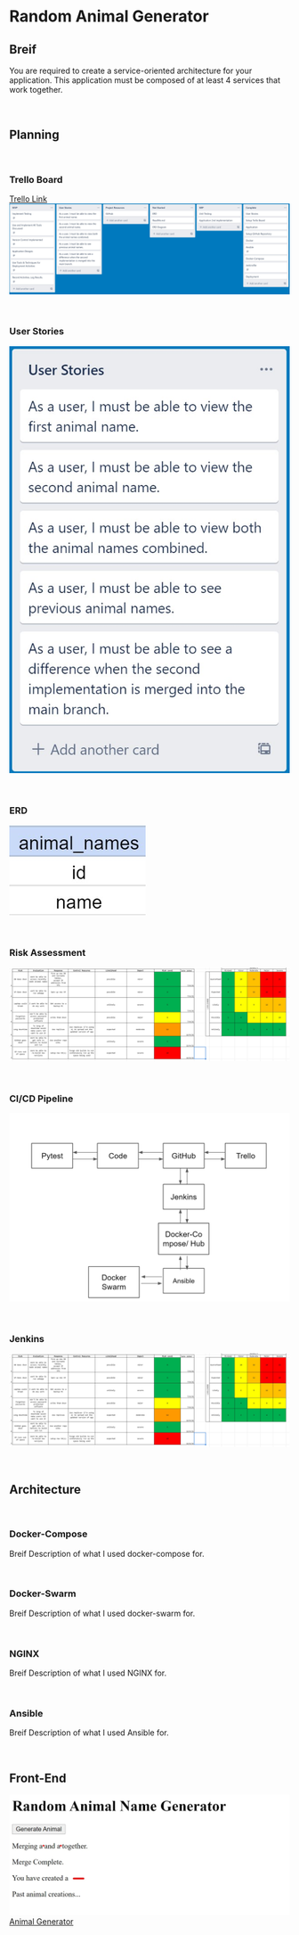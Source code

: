 # Random Animal Generator

## Breif

You are required to create a service-oriented architecture for your application. This application must be composed of at least 4 services that work together.

<br>

## Planning

<br>

### Trello Board

[Trello Link](https://trello.com/b/WSZJLkvZ/animal-generator)
![Trello Board Day 1](https://github.com/MattColemann72/random-animal/blob/dev/misc/Trello-board.jpg)

<br>

### User Stories
![User Stories](https://github.com/MattColemann72/random-animal/blob/dev/misc/User-stories.jpg)

<br>

### ERD
![ERD](https://github.com/MattColemann72/random-animal/blob/dev/misc/erd-proj2.jpg)

<br>

### Risk Assessment
![Risk Assessment](https://github.com/MattColemann72/random-animal/blob/dev/misc/Riskassessment-proj2.jpg)

<br>

### CI/CD Pipeline
![CI/CD](https://github.com/MattColemann72/random-animal/blob/dev/misc/CI-CD_Pipeline-proj2.jpg)

<br>

### Jenkins
![Jenkins Screenshot](https://github.com/MattColemann72/random-animal/blob/dev/misc/Riskassessment-proj2.jpg)

<br>

## Architecture

<br>

### Docker-Compose
Breif Description of what I used docker-compose for.

<br>

### Docker-Swarm
Breif Description of what I used docker-swarm for.

<br>

### NGINX
Breif Description of what I used NGINX for.

<br>

### Ansible
Breif Description of what I used Ansible for.

<br>

## Front-End
![WebApp Screenshot](https://github.com/MattColemann72/random-animal/blob/dev/misc/front-end-design.jpg)
[Animal Generator](http://34.105.185.232)
